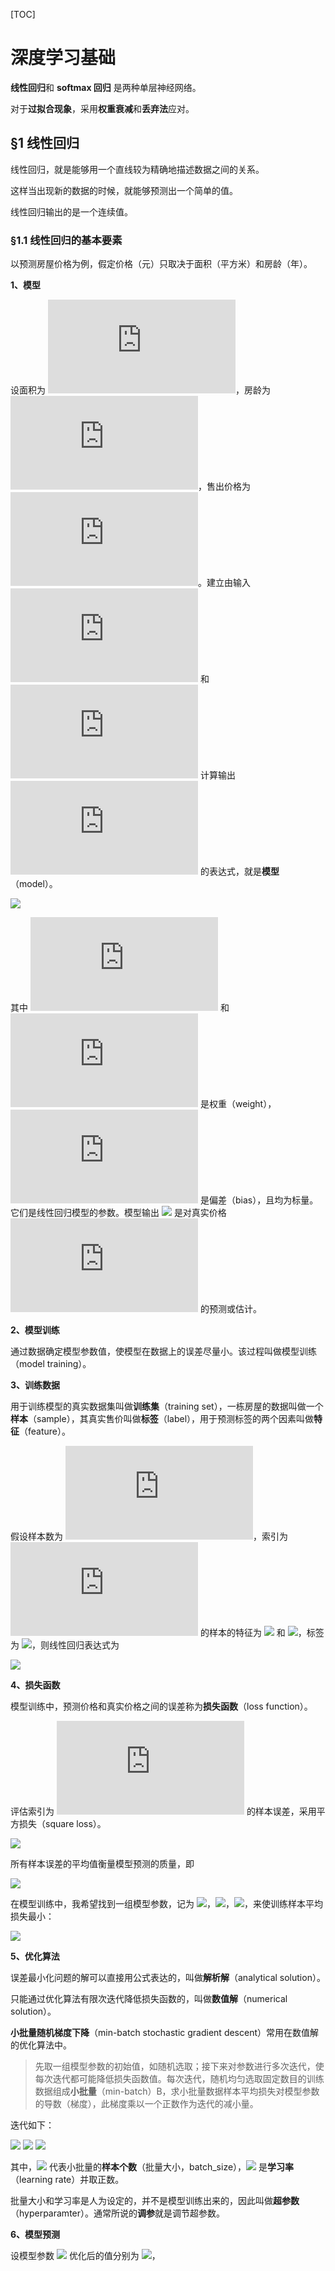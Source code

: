 [TOC]

# 深度学习基础

**线性回归**和 **softmax 回归** 是两种单层神经网络。

对于**过拟合现象**，采用**权重衰减**和**丢弃法**应对。

## &sect;1 线性回归

线性回归，就是能够用一个直线较为精确地描述数据之间的关系。

这样当出现新的数据的时候，就能够预测出一个简单的值。

线性回归输出的是一个连续值。

### &sect;1.1 线性回归的基本要素

以预测房屋价格为例，假定价格（元）只取决于面积（平方米）和房龄（年）。

**1、模型**

设面积为 ![](http://latex.codecogs.com/gif.latex?x_1)，房龄为 ![](http://latex.codecogs.com/gif.latex?x_2)，售出价格为 ![](http://latex.codecogs.com/gif.latex?y)。建立由输入 ![](http://latex.codecogs.com/gif.latex?x_1) 和 ![](http://latex.codecogs.com/gif.latex?x_2) 计算输出 ![](http://latex.codecogs.com/gif.latex?y) 的表达式，就是**模型**（model）。

![](http://latex.codecogs.com/gif.latex?\hat{y}=x_1w_1+x_2w_2+b)

其中 ![](http://latex.codecogs.com/gif.latex?w_1) 和 ![](http://latex.codecogs.com/gif.latex?w_2) 是权重（weight），![](http://latex.codecogs.com/gif.latex?b) 是偏差（bias），且均为标量。它们是线性回归模型的参数。模型输出 ![](http://latex.codecogs.com/gif.latex?\hat{y}) 是对真实价格 ![](http://latex.codecogs.com/gif.latex?y) 的预测或估计。

**2、模型训练**

通过数据确定模型参数值，使模型在数据上的误差尽量小。该过程叫做模型训练（model training）。

**3、训练数据**

用于训练模型的真实数据集叫做**训练集**（training set），一栋房屋的数据叫做一个**样本**（sample），其真实售价叫做**标签**（label），用于预测标签的两个因素叫做**特征**（feature）。

假设样本数为 ![](http://latex.codecogs.com/gif.latex?n)，索引为 ![](http://latex.codecogs.com/gif.latex?i) 的样本的特征为 ![](http://latex.codecogs.com/gif.latex?x_1^{(i)}) 和 ![](http://latex.codecogs.com/gif.latex?x_2^{\(i\)})，标签为 ![](http://latex.codecogs.com/gif.latex?y^{\(i\)})，则线性回归表达式为

![](http://latex.codecogs.com/gif.latex?\hat{y}^{(i)}=x_1^{(i)}w_1+x_2^{(i)}w_2+b)

 **4、损失函数**

模型训练中，预测价格和真实价格之间的误差称为**损失函数**（loss function）。

评估索引为 ![](http://latex.codecogs.com/gif.latex?i) 的样本误差，采用平方损失（square loss）。

<img src="http://latex.codecogs.com/gif.latex?l^{(i)}(w_1,w_2,b)=\frac{1}{2}(\hat{y}^{(i)}-y^i)^2"/>

所有样本误差的平均值衡量模型预测的质量，即

<img src="http://latex.codecogs.com/gif.latex?l(w_1,w_2,b)=\frac{1}{n}\sum_{i=1}^nl^{(i)}(w_1,w_2,b)=\frac{1}{n}\sum_{i=1}^n\frac{1}{2}(x_1^{(i)}w_1+x_2^{(i)}w_2+b-y^{(i)})^2"/>

在模型训练中，我希望找到一组模型参数，记为 <img src="http://latex.codecogs.com/gif.latex?w_1^*"/>，<img src="http://latex.codecogs.com/gif.latex?w_2^*"/>，<img src="http://latex.codecogs.com/gif.latex?b^*"/>，来使训练样本平均损失最小：

<img src="http://latex.codecogs.com/gif.latex?w_1^*,w_2^*,b^*=\mathop{\rm{argmin}}\limits_{w_1,w_2,b}\;l(w_1,w_2,b)"/>

**5、优化算法**

误差最小化问题的解可以直接用公式表达的，叫做**解析解**（analytical solution）。

只能通过优化算法有限次迭代降低损失函数的，叫做**数值解**（numerical solution）。

**小批量随机梯度下降**（min-batch stochastic gradient descent）常用在数值解的优化算法中。

> 先取一组模型参数的初始值，如随机选取；接下来对参数进行多次迭代，使每次迭代都可能降低损失函数值。每次迭代，随机均匀选取固定数目的训练数据组成**小批量**（min-batch）B，求小批量数据样本平均损失对模型参数的导数（梯度），此梯度乘以一个正数作为迭代的减小量。

迭代如下：

<img src="http://latex.codecogs.com/gif.latex?w_1=w_1-\frac{\eta}{|B|}\sum_{i\in{B}}\frac{\partial{l^{(i)}}(w_1,w_2,b)}{\partial w_1}"/>

<img src="http://latex.codecogs.com/gif.latex?w_2=w_2-\frac{\eta}{|B|}\sum_{i\in{B}}\frac{\partial l^{(i)}(w_1,w_2,b)}{\partial w_2}=w_2-\frac{\eta}{|B|}\sum_{i\in{B}}x_2^{(i)}\left(x_1^{(i)}w_1+x_2^{(i)}w_2+b-y^{(i)} \right)"/>

<img src="http://latex.codecogs.com/gif.latex?b=b-\frac{\eta}{|B|}\sum_{i\in{B}}\frac{\partial l^{(i)}(w_1,w_2,b)}{\partial b}=b-\frac{\eta}{|B|}\sum_{i\in{B}}\left(x_1^{(i)}w_1+x_2^{(i)}w_2+b-y^{(i)} \right)"/>

其中，<img src='http://latex.codecogs.com/gif.latex?|B|'/> 代表小批量的**样本个数**（批量大小，batch_size），<img src='http://latex.codecogs.com/gif.latex?\eta'/> 是**学习率**（learning rate）并取正数。

批量大小和学习率是人为设定的，并不是模型训练出来的，因此叫做**超参数**（hyperparamter）。通常所说的**调参**就是调节超参数。

**6、模型预测**

设模型参数 <img src="http://latex.codecogs.com/gif.latex?w_1, w_2, b"/> 优化后的值分别为 <img src="http://latex.codecogs.com/gif.latex?w_1^*, w_2^*, b^*"/>，


